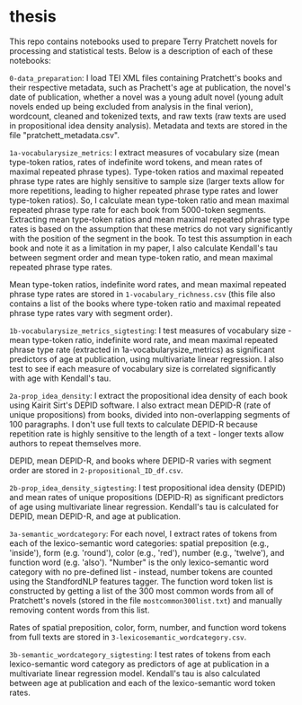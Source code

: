# thesis
This repo contains notebooks used to prepare Terry Pratchett novels for processing and statistical tests. Below is a description of each of these notebooks:

`0-data_preparation`: I load TEI XML files containing Pratchett's books and their respective metadata, such as Prachett's age at publication, the novel's date of publication, whether a novel was a young adult novel (young adult novels ended up being excluded from analysis in the final verion), wordcount, cleaned and tokenized texts, and raw texts (raw texts are used in propositional idea density analysis). Metadata and texts are stored in the file "pratchett_metadata.csv".

`1a-vocabularysize_metrics`: I extract measures of vocabulary size (mean type-token ratios, rates of indefinite word tokens, and mean rates of maximal repeated phrase types). Type-token ratios and maximal repeated phrase type rates are highly sensitive to sample size (larger texts allow for more repetitions, leading to higher repeated phrase type rates and lower type-token ratios). So, I calculate mean type-token ratio and mean maximal repeated phrase type rate for each book from 5000-token segments. Extracting mean type-token ratios and mean maximal repeated phrase type rates is based on the assumption that these metrics do not vary significantly with the position of the segment in the book. To test this assumption in each book and note it as a limitation in my paper, I also calculate Kendall's tau between segment order and mean type-token ratio, and mean maximal repeated phrase type rates. 

Mean type-token ratios, indefinite word rates, and mean maximal repeated phrase type rates are stored in `1-vocabulary_richness.csv` (this file also contains a list of the books where type-token ratio and maximal repeated phrase type rates vary with segment order). 

`1b-vocabularysize_metrics_sigtesting`: I test measures of vocabulary size - mean type-token ratio, indefinite word rate, and mean maximal repeated phrase type rate (extracted in 1a-vocabularysize_metrics) as significant predictors of age at publication, using multivariate linear regression. I also test to see if each measure of vocabulary size is correlated significantly with age with Kendall's tau. 

`2a-prop_idea_density`: I extract the propositional idea density of each book using Kairit Sirt's DEPID software. I also extract mean DEPID-R (rate of unique propositions) from books, divided into non-overlapping segments of 100 paragraphs. I don't use full texts to calculate DEPID-R because repetition rate is highly sensitive to the length of a text - longer texts allow authors to repeat themselves more. 

DEPID, mean DEPID-R, and books where DEPID-R varies with segment order are stored in `2-propositional_ID_df.csv`.

`2b-prop_idea_density_sigtesting`: I test propositional idea density (DEPID) and mean rates of unique propositions (DEPID-R) as significant predictors of age using multivariate linear regression. Kendall's tau is calculated for DEPID, mean DEPID-R, and age at publication. 

`3a-semantic_wordcategory`: For each novel, I extract rates of tokens from each of the lexico-semantic word categories: spatial preposition (e.g., 'inside'), form (e.g. 'round'), color (e.g., 'red'), number (e.g., 'twelve'), and function word (e.g. 'also'). "Number" is the only lexico-semantic word category with no pre-defined list - instead, number tokens are counted using the StandfordNLP features tagger. The function word token list is constructed by getting a list of the 300 most common words from all of Pratchett's novels (stored in the file `mostcommon300list.txt`) and manually removing content words from this list. 

Rates of spatial preposition, color, form, number, and function word tokens from full texts are stored in `3-lexicosemantic_wordcategory.csv`.

`3b-semantic_wordcategory_sigtesting`: I test rates of tokens from each lexico-semantic word category as predictors of age at publication in a multivariate linear regression model. Kendall's tau is also calculated between age at publication and each of the lexico-semantic word token rates. 
